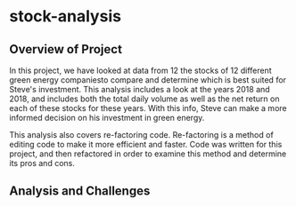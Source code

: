 # stock-analysis

## Overview of Project
In this project, we have looked at data from 12 the stocks of 12 different green energy companiesto compare and determine which is best suited for Steve's investment. This analysis includes a look at the years 2018 and 2018, and includes both the total daily volume as well as the net return on each of these stocks for these years. With this info, Steve can make a more informed decision on his investment in green energy.

This analysis also covers re-factoring code. Re-factoring is a method of editing code to make it more efficient and faster. Code was written for this project, and then refactored in order to examine this method and determine its pros and cons.

## Analysis and Challenges
